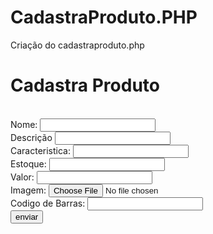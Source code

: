 # CadastraProduto.PHP
Criação do cadastraproduto.php

<?php

include('conn.php');

if($_SERVER['REQUEST_METHOD']=='POST'){
    $nome = $_POST['nome'];
    $descricao = $_POST['descricao'];
    $caracteristica = $_POST['caracteristica'];
    $estoque = $_POST['estoque'];
    $valor = $_POST['valor'];
    $imagem = $_FILES['imagem']['name'];
    $barcode = $_POST['barcode'];
    $status = $_POST['status'];
    
    // Dispensar o uso de If/Else //
  
$sql ="INSERT INTO `tb_produtos`(`nome_produto`, `descricao_produto`, `caracteristica_produto`, `estoque_produto`, `valor_produto`, 
`imagem_produto`, `barcode_produto`, `status_produto`) VALUES ('$nome','$descricao', '$caracteristica', '$estoque', '$valor',
'$imagem', '$barcode', '$status')";

mysqli_query($link,$sql);

mysqli_close($link);
header('location: listaprodutos.php');
exit();

}
?>
<!DOCTYPE html>
<html lang="pt-br">
<head>
    <meta charset="UTF-8">
    <meta name="viewport" content="width=device-width, initial-scale=1.0">
    <link rel="stylesheet" href="cadastra.css">
    <title>Cadastra Produto</title>
</head>
<body>
    <div class="container">
    <h1>Cadastra Produto</h1>
    <br>
    <form action="cadastraproduto.php" method="post" enctype="multipart/form-data">
        <label for="nome">Nome:</label>
        <input type="text" name="nome" id="nome" maxlength="50" required>
        <br>
        <label for="descricao">Descrição</label>
        <input type="text" name="descricao" id="descricao" maxlength="150" required>
        <br>
        <label for="caracteristica">Caracteristica:</label>
        <input type="text" name="caracterisitca" id="caracteristica" maxlength="300" required>
        <br>
        <label for="estoque">Estoque:</label>
        <input type="number" name="estoque" id="estoque" maxlength="50" required>
        <br>
        <label for="valor">Valor:</label>
        <input type="number" name="valor" id="valor" maxlength="50" required>
        <br>
        <label for="imagem">Imagem:</label>
        <input type="file" name="imagem" id="imagem" maxlength="5" required>
        <br>
        <label for="barcode">Codigo de Barras:</label>
        <input type="number" name="barcode" id="barcode" maxlength="13" minlength="13">
        <br>
        <input type="submit" value="enviar">
        </div>
    </form>
</body>
</html>
<script>
        document.addEventListener("DOMContentLoaded", function() {
            const cepInput = document.getElementById("cep");
 
  cepInput.addEventListener("blur", function() {
                let cep = cepInput.value.replace(/\D/g, ''); // Remove tudo que não é número
 
  if (cep.length === 8) { // Valida se são 8 dígitos
                    fetch(`https://viacep.com.br/ws/${cep}/json/`)
                        .then(response => {
                            if (!response.ok) {
                                throw new Error('Erro ao buscar o CEP');
                            }
                            return response.json();
                        })
                        .then(data => {
                            if (data.erro) {
                                alert("CEP não encontrado.");
                                return;
                            }
                            // Preenche os campos do formulário
                            document.getElementById("rua").value = data.logradouro;
                            document.getElementById("bairro").value = data.bairro;
                            document.getElementById("cidade").value = data.localidade;
                            document.getElementById("uf").value = data.uf;
                        })
                        .catch(error => {
                            console.error("Erro na busca do CEP: ", error);
                            alert("Não foi possível buscar o endereço.");
                        });
                } else {
                    alert("Formato de CEP inválido. Deve conter 8 dígitos numéricos.");
                }
            });
        });
</script>
